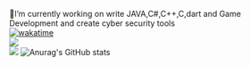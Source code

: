 
🔭I’m currently working on write JAVA,C#,C++,C,dart and Game Development and create cyber security tools<br>
[![wakatime](https://wakatime.com/badge/user/50021905-9972-4729-9e78-2a54336f38b4.svg)](https://wakatime.com/@50021905-9972-4729-9e78-2a54336f38b4)<br/>
[![](https://visitcount.itsvg.in/api?id=Kaanirmak&icon=2&color=6)](https://visitcount.itsvg.in)<br/>
![](https://github-readme-stats.vercel.app/api?username=kaanirmak&theme=dark&hide_border=false&include_all_commits=true&count_private=True)
![Anurag's GitHub stats](https://github-readme-stats.vercel.app/api?username=anuraghazra&show_icons=true&theme=radical)



